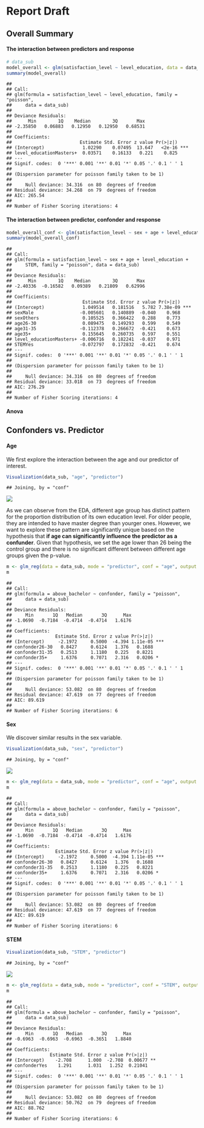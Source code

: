 Report Draft
================

## Overall Summary

#### The interaction between predictors and response

``` r
# data_sub
model_overall <- glm(satisfaction_level ~ level_education, data = data_sub, family = 'poisson')
summary(model_overall)
```

    ## 
    ## Call:
    ## glm(formula = satisfaction_level ~ level_education, family = "poisson", 
    ##     data = data_sub)
    ## 
    ## Deviance Residuals: 
    ##      Min        1Q    Median        3Q       Max  
    ## -2.35850   0.06883   0.12950   0.12950   0.68531  
    ## 
    ## Coefficients:
    ##                         Estimate Std. Error z value Pr(>|z|)    
    ## (Intercept)              1.02290    0.07495  13.647   <2e-16 ***
    ## level_educationMasters+  0.03571    0.16133   0.221    0.825    
    ## ---
    ## Signif. codes:  0 '***' 0.001 '**' 0.01 '*' 0.05 '.' 0.1 ' ' 1
    ## 
    ## (Dispersion parameter for poisson family taken to be 1)
    ## 
    ##     Null deviance: 34.316  on 80  degrees of freedom
    ## Residual deviance: 34.268  on 79  degrees of freedom
    ## AIC: 265.54
    ## 
    ## Number of Fisher Scoring iterations: 4

#### The interaction between predictor, confonder and response

``` r
model_overall_conf <- glm(satisfaction_level ~ sex + age + level_education + STEM, data = data_sub, family = 'poisson')
summary(model_overall_conf)
```

    ## 
    ## Call:
    ## glm(formula = satisfaction_level ~ sex + age + level_education + 
    ##     STEM, family = "poisson", data = data_sub)
    ## 
    ## Deviance Residuals: 
    ##      Min        1Q    Median        3Q       Max  
    ## -2.40336  -0.16582   0.09389   0.21809   0.62996  
    ## 
    ## Coefficients:
    ##                          Estimate Std. Error z value Pr(>|z|)    
    ## (Intercept)              1.049514   0.181516   5.782 7.38e-09 ***
    ## sexMale                 -0.005601   0.140889  -0.040    0.968    
    ## sexOthers                0.105525   0.366422   0.288    0.773    
    ## age26-30                 0.089475   0.149293   0.599    0.549    
    ## age31-35                -0.112378   0.266672  -0.421    0.673    
    ## age35+                   0.155645   0.260735   0.597    0.551    
    ## level_educationMasters+ -0.006716   0.182241  -0.037    0.971    
    ## STEMYes                 -0.072797   0.172832  -0.421    0.674    
    ## ---
    ## Signif. codes:  0 '***' 0.001 '**' 0.01 '*' 0.05 '.' 0.1 ' ' 1
    ## 
    ## (Dispersion parameter for poisson family taken to be 1)
    ## 
    ##     Null deviance: 34.316  on 80  degrees of freedom
    ## Residual deviance: 33.018  on 73  degrees of freedom
    ## AIC: 276.29
    ## 
    ## Number of Fisher Scoring iterations: 4

#### Anova

## Confonders vs. Predictor

#### Age

We first explore the interaction between the age and our predictor of
interest.

``` r
Visualization(data_sub, "age", "predictor")
```

    ## Joining, by = "conf"

![](Report_Draft_files/figure-gfm/unnamed-chunk-7-1.png)<!-- -->

As we can observe from the EDA, different age group has distinct pattern
for the proportion distribution of its own education level. For older
people, they are intended to have master degree than yourger ones.
However, we want to explore these pattern are significantly unique based
on the hypothesis that **if age can significantly influence the
predictor as a confunder**. Given that hypothesis, we set the age lower
than 26 being the control group and there is no significant different
between different age groups given the
p-value.

``` r
m <- glm_reg(data = data_sub, mode = "predictor", conf = "age", output = "summary")
m
```

    ## 
    ## Call:
    ## glm(formula = above_bachelor ~ confonder, family = "poisson", 
    ##     data = data_sub)
    ## 
    ## Deviance Residuals: 
    ##     Min       1Q   Median       3Q      Max  
    ## -1.0690  -0.7184  -0.4714  -0.4714   1.6176  
    ## 
    ## Coefficients:
    ##                Estimate Std. Error z value Pr(>|z|)    
    ## (Intercept)     -2.1972     0.5000  -4.394 1.11e-05 ***
    ## confonder26-30   0.8427     0.6124   1.376   0.1688    
    ## confonder31-35   0.2513     1.1180   0.225   0.8221    
    ## confonder35+     1.6376     0.7071   2.316   0.0206 *  
    ## ---
    ## Signif. codes:  0 '***' 0.001 '**' 0.01 '*' 0.05 '.' 0.1 ' ' 1
    ## 
    ## (Dispersion parameter for poisson family taken to be 1)
    ## 
    ##     Null deviance: 53.082  on 80  degrees of freedom
    ## Residual deviance: 47.619  on 77  degrees of freedom
    ## AIC: 89.619
    ## 
    ## Number of Fisher Scoring iterations: 6

#### Sex

We discover similar results in the sex
variable.

``` r
Visualization(data_sub, "sex", "predictor")
```

    ## Joining, by = "conf"

![](Report_Draft_files/figure-gfm/unnamed-chunk-9-1.png)<!-- -->

``` r
m <- glm_reg(data = data_sub, mode = "predictor", conf = "age", output = "summary")
m
```

    ## 
    ## Call:
    ## glm(formula = above_bachelor ~ confonder, family = "poisson", 
    ##     data = data_sub)
    ## 
    ## Deviance Residuals: 
    ##     Min       1Q   Median       3Q      Max  
    ## -1.0690  -0.7184  -0.4714  -0.4714   1.6176  
    ## 
    ## Coefficients:
    ##                Estimate Std. Error z value Pr(>|z|)    
    ## (Intercept)     -2.1972     0.5000  -4.394 1.11e-05 ***
    ## confonder26-30   0.8427     0.6124   1.376   0.1688    
    ## confonder31-35   0.2513     1.1180   0.225   0.8221    
    ## confonder35+     1.6376     0.7071   2.316   0.0206 *  
    ## ---
    ## Signif. codes:  0 '***' 0.001 '**' 0.01 '*' 0.05 '.' 0.1 ' ' 1
    ## 
    ## (Dispersion parameter for poisson family taken to be 1)
    ## 
    ##     Null deviance: 53.082  on 80  degrees of freedom
    ## Residual deviance: 47.619  on 77  degrees of freedom
    ## AIC: 89.619
    ## 
    ## Number of Fisher Scoring iterations: 6

#### STEM

``` r
Visualization(data_sub, "STEM", "predictor")
```

    ## Joining, by = "conf"

![](Report_Draft_files/figure-gfm/unnamed-chunk-11-1.png)<!-- -->

``` r
m <- glm_reg(data = data_sub, mode = "predictor", conf = "STEM", output = "summary")
m
```

    ## 
    ## Call:
    ## glm(formula = above_bachelor ~ confonder, family = "poisson", 
    ##     data = data_sub)
    ## 
    ## Deviance Residuals: 
    ##     Min       1Q   Median       3Q      Max  
    ## -0.6963  -0.6963  -0.6963  -0.3651   1.8840  
    ## 
    ## Coefficients:
    ##              Estimate Std. Error z value Pr(>|z|)   
    ## (Intercept)    -2.708      1.000  -2.708  0.00677 **
    ## confonderYes    1.291      1.031   1.252  0.21041   
    ## ---
    ## Signif. codes:  0 '***' 0.001 '**' 0.01 '*' 0.05 '.' 0.1 ' ' 1
    ## 
    ## (Dispersion parameter for poisson family taken to be 1)
    ## 
    ##     Null deviance: 53.082  on 80  degrees of freedom
    ## Residual deviance: 50.762  on 79  degrees of freedom
    ## AIC: 88.762
    ## 
    ## Number of Fisher Scoring iterations: 6
